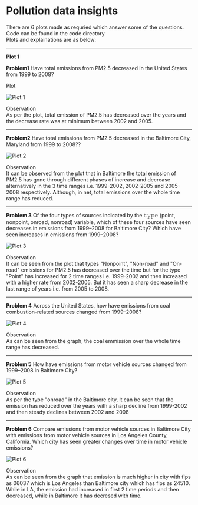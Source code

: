 # Pollution data insights

There are 6 plots made as requried which answer some of the questions. <br/>
Code can be found in the code directory <br/> 
Plots and explainations are as below:

___

**Plot 1**

**Problem1** Have total emissions from PM2.5 decreased in the United States from 1999 to 2008? <br>

Plot<br>

![Plot 1](https://github.com/nishantk12/datasciencecoursera/blob/master/Exploratory_Data_Analysis/course_project/plots/plot1.png)<br>

Observation<br>
As per the plot, total emission of PM2.5 has decreased over the years and the decrease rate was at minimum between 2002 and 2005. 

___


**Problem2** Have total emissions from PM2.5 decreased in the Baltimore City, Maryland from 1999 to 2008?? <br>

![Plot 2](https://github.com/nishantk12/datasciencecoursera/blob/master/Exploratory_Data_Analysis/course_project/plots/plot2.png)<br>

Observation<br>
It can be observed from the plot that in Baltimore the total emission of PM2.5 has gone through different phases of increase and decrease alternatively in the 3 time ranges i.e. 1999-2002, 2002-2005 and 2005-2008 respectively. Although, in net, total emissions over the whole time range has reduced.

___

**Problem 3** Of the four types of sources indicated by the 𝚝𝚢𝚙𝚎 (point, nonpoint, onroad, nonroad) variable, which of these four sources have seen decreases in emissions from 1999–2008 for Baltimore City? Which have seen increases in emissions from 1999–2008? 

![Plot 3](https://github.com/nishantk12/datasciencecoursera/blob/master/Exploratory_Data_Analysis/course_project/plots/plot3.png)<br>

Observation<br>
It can be seen from the plot that types "Nonpoint", "Non-road" and "On-road" emissions for PM2.5 has decreased over the time but for the type "Point" has increased for 2 time ranges i.e. 1999-2002 and then increased with a higher rate from 2002-2005. But it has seen a sharp decrease in the last range of years i.e. from 2005 to 2008. 

___

**Problem 4** Across the United States, how have emissions from coal combustion-related sources changed from 1999–2008?

![Plot 4](https://github.com/nishantk12/datasciencecoursera/blob/master/Exploratory_Data_Analysis/course_project/plots/plot4.png)<br>

Observation<br>
As can be seen from the graph, the coal emmission over the whole time range has decreased.

___

**Problem 5** How have emissions from motor vehicle sources changed from 1999–2008 in Baltimore City?

![Plot 5](https://github.com/nishantk12/datasciencecoursera/blob/master/Exploratory_Data_Analysis/course_project/plots/plot5.png)<br>

Observation<br>
As per the type "onroad" in the Baltimore city, it can be seen that the emission has reduced over the years with a sharp decline from 1999-2002 and then steady declines between 2002 and 2008

___

**Problem 6** Compare emissions from motor vehicle sources in Baltimore City with emissions from motor vehicle sources in Los Angeles County, California. Which city has seen greater changes over time in motor vehicle emissions?

![Plot 6](https://github.com/nishantk12/datasciencecoursera/blob/master/Exploratory_Data_Analysis/course_project/plots/plot6.png)<br>

Observation<br>
As can be seen from the graph that emission is much higher in city with fips as 06037 which is Los Angeles than Baltimore city which has fips as 24510. While in LA, the emission had increased in first 2 time periods and then decreased, while in Baltimore it has decresed with time.





